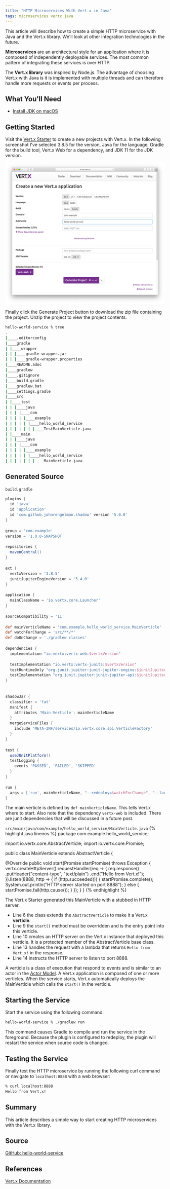 ```yaml
---
title: "HTTP Microservices With Vert.x in Java"
tags: microservices vertx java
---
```


This article will describe how to create a simple HTTP microservice with Java and the Vert.x library. We'll look at other integration technologies in the future.

**Microservices** are an architectural style for an application where it is composed of independently deployable services. The most common pattern of integrating these services is over HTTP.

The **Vert.x library** was inspired by Node.js. The advantage of choosing Vert.x with Java is it is implemented with multiple threads and can therefore handle more requests or events per process.

## What You'll Need
* [Install JDK on macOS](/2020/02/25/install-jdk-on-macos.html)

## Getting Started

Visit the [Vert.x Starter](https://start.vertx.io/) to create a new projects with Vert.x. In the following screenshot I've selected 3.8.5 for the version, Java for the language, Gradle for the build tool, Vert.x Web for a dependency, and JDK 11 for the JDK version. 

![Create a new Vert.x application](/assets/images/screen_shot_vertx_starter.png)

Finally click the Generate Project button to download the zip file containing the project. Unzip the project to view the project contents.

```zsh
hello-world-service % tree
.
|____.editorconfig
|____gradle
| |____wrapper
| | |____gradle-wrapper.jar
| | |____gradle-wrapper.properties
|____README.adoc
|____gradlew
|____.gitignore
|____build.gradle
|____gradlew.bat
|____settings.gradle
|____src
| |____test
| | |____java
| | | |____com
| | | | |____example
| | | | | |____hello_world_service
| | | | | | |____TestMainVerticle.java
| |____main
| | |____java
| | | |____com
| | | | |____example
| | | | | |____hello_world_service
| | | | | | |____MainVerticle.java
```

## Generated Source

`build.gradle`
```groovy
plugins {
  id 'java'
  id 'application'
  id 'com.github.johnrengelman.shadow' version '5.0.0'
}

group = 'com.example'
version = '1.0.0-SNAPSHOT'

repositories {
  mavenCentral()
}

ext {
  vertxVersion = '3.8.5'
  junitJupiterEngineVersion = '5.4.0'
}

application {
  mainClassName = 'io.vertx.core.Launcher'
}

sourceCompatibility = '11'

def mainVerticleName = 'com.example.hello_world_service.MainVerticle'
def watchForChange = 'src/**/*'
def doOnChange = './gradlew classes'

dependencies {
  implementation "io.vertx:vertx-web:$vertxVersion"

  testImplementation "io.vertx:vertx-junit5:$vertxVersion"
  testRuntimeOnly "org.junit.jupiter:junit-jupiter-engine:$junitJupiterEngineVersion"
  testImplementation "org.junit.jupiter:junit-jupiter-api:$junitJupiterEngineVersion"
}


shadowJar {
  classifier = 'fat'
  manifest {
    attributes 'Main-Verticle': mainVerticleName
  }
  mergeServiceFiles {
    include 'META-INF/services/io.vertx.core.spi.VerticleFactory'
  }
}

test {
  useJUnitPlatform()
  testLogging {
    events 'PASSED', 'FAILED', 'SKIPPED'
  }
}

run {
  args = ['run', mainVerticleName, "--redeploy=$watchForChange", "--launcher-class=$mainClassName", "--on-redeploy=$doOnChange"]
}
```

The main verticle is defined by `def mainVerticleName`. This tells Vert.x where to start. Also note that the dependency `vertx-web` is included. There are junit dependencies that will be discussed in a future post.

`src/main/java/com/example/hello_world_service/MainVerticle.java`
{% highlight java linenos %}
package com.example.hello_world_service;

import io.vertx.core.AbstractVerticle;
import io.vertx.core.Promise;

public class MainVerticle extends AbstractVerticle {

  @Override
  public void start(Promise<Void> startPromise) throws Exception {
    vertx.createHttpServer().requestHandler(req -> {
      req.response()
        .putHeader("content-type", "text/plain")
        .end("Hello from Vert.x!");
    }).listen(8888, http -> {
      if (http.succeeded()) {
        startPromise.complete();
        System.out.println("HTTP server started on port 8888");
      } else {
        startPromise.fail(http.cause());
      }
    });
  }
}
{% endhighlight %}

The Vert.x Starter generated this MainVerticle with a stubbed in HTTP server.

* Line 6 the class extends the `AbstractVerticle` to make it a Vert.x **verticle**.
* Line 9 the `start()` method must be overridden and is the entry point into this verticle.
* Line 10 creates an HTTP server on the Vert.x instance that deployed this verticle. It is a protected member of the AbstractVerticle base class.
* Line 13 handles the request with a lambda that returns `Hello from Vert.x!` in the response.
* Line 14 instructs the HTTP server to listen to port 8888.

A verticle is a class of execution that respond to events and is similar to an actor in the [Actor Model](https://en.wikipedia.org/wiki/Actor_model). A Vert.x application is composed of one or more verticles. When the service starts, Vert.x automatically deploys the MainVerticle which calls the `start()` in the verticle.

## Starting the Service

Start the service using the following command:

```zsh
hello-world-service % ./gradlew run
```

This command causes Gradle to compile and run the service in the foreground. Because the plugin is configured to redeploy, the plugin will restart the service when source code is changed.

## Testing the Service

Finally test the HTTP microservice by running the following curl command or navigate to `localhost:8888` with a web browser:

```zsh
% curl localhost:8888
Hello from Vert.x!
```

## Summary

This article describes a simple way to start creating HTTP microservices with the Vert.x library. 

## Source

[GitHub: hello-world-service](https://github.com/jamesdschmidt/blog-examples/tree/master/hello-world-service)

## References

[Vert.x Documentation](https://vertx.io/docs/)
